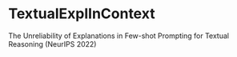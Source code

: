 # TextualExplInContext
The Unreliability of Explanations in Few-shot Prompting for Textual Reasoning (NeurIPS 2022)
